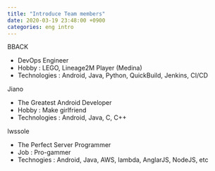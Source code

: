 ```yaml
---
title: "Introduce Team members"
date: 2020-03-19 23:48:00 +0900
categories: eng intro
---
```


BBACK
 - DevOps Engineer
 - Hobby : LEGO, Lineage2M Player (Medina)
 - Technologies : Android, Java, Python, QuickBuild, Jenkins, CI/CD

Jiano
 - The Greatest Android Developer
 - Hobby : Make girlfriend
 - Technologies : Android, Java, C, C++
 
lwssole
 - The Perfect Server Programmer
 - Job : Pro-gammer
 - Technogies : Android, Java, AWS, lambda, AnglarJS, NodeJS, etc
